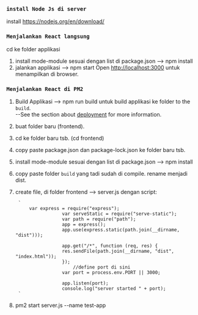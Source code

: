 ### `install Node Js di server`
install https://nodejs.org/en/download/

### `Menjalankan React langsung`

cd ke folder applikasi
1. install mode-module sesuai dengan list di package.json --> npm install
2. jalankan applikasi --> npm start
Open [http://localhost:3000](http://localhost:3000) untuk menampilkan di browser.

### `Menjalankan React di PM2`

1. Build Applikasi --> npm run build
untuk build applikasi ke folder to the `build`.\
--See the section about [deployment](https://facebook.github.io/create-react-app/docs/deployment) for more information.

2. buat folder baru (frontend).
3. cd ke folder baru tsb. (cd frontend)
4. copy paste package.json dan package-lock.json ke folder baru tsb.
5. install mode-module sesuai dengan list di package.json --> npm install
6. copy paste folder `build` yang tadi sudah di compile. rename menjadi dist.
7. create file, di folder frontend --> server.js
dengan script: 

        `
            var express = require("express");
                        var serveStatic = require("serve-static");
                        var path = require("path");
                        app = express();
                        app.use(express.static(path.join(__dirname, "dist")));

                        app.get("/*", function (req, res) {
                        res.sendFile(path.join(__dirname, "dist", "index.html"));
                        });
                            //define port di sini
                        var port = process.env.PORT || 3000;
                        
                        app.listen(port);
                        console.log("server started " + port);
        `

          
                

8. pm2 start server.js --name test-app

